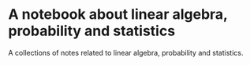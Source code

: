 # A notebook about linear algebra, probability and statistics

A collections of notes related to linear algebra, probability and statistics.
